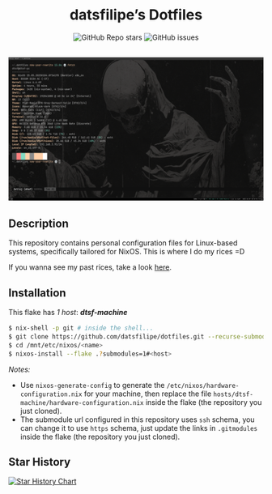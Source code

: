 <div align="center">

# datsfilipe’s Dotfiles

<img alt="GitHub Repo stars" src="https://img.shields.io/github/stars/datsfilipe/dotfiles?colorA=A0A0A0&colorB=FFCFA8&style=for-the-badge&logo=github">
<img alt="GitHub issues" src="https://img.shields.io/github/issues/datsfilipe/dotfiles?colorA=A0A0A0&colorB=FFCFA8&style=for-the-badge&logo=github">

<br/>
<br/>

![Preview](./assets/preview.png)

</div>

## Description

This repository contains personal configuration files for Linux-based systems, specifically tailored for NixOS. This is where I do my rices =D

If you wanna see my past rices, take a look [here](https://myrices.datsfilipe.dev).

## Installation

This flake has *1 host*: ***dtsf-machine***

```bash
$ nix-shell -p git # inside the shell...
$ git clone https://github.com/datsfilipe/dotfiles.git --recurse-submodules /mnt/etc/nixos/<name>
$ cd /mnt/etc/nixos/<name>
$ nixos-install --flake .?submodules=1#<host>
```

*Notes:*

- Use `nixos-generate-config` to generate the `/etc/nixos/hardware-configuration.nix` for your machine, then replace the file `hosts/dtsf-machine/hardware-configuration.nix` inside the flake (the repository you just cloned).
- The submodule url configured in this repository uses `ssh` schema, you can change it to use `https` schema, just update the links in `.gitmodules` inside the flake (the repository you just cloned).

## Star History

<a href="https://star-history.com/#datsfilipe/dotfiles&Date">
  <picture>
    <source media="(prefers-color-scheme: dark)" srcset="https://api.star-history.com/svg?repos=datsfilipe/dotfiles&type=Date&theme=dark" />
    <source media="(prefers-color-scheme: light)" srcset="https://api.star-history.com/svg?repos=datsfilipe/dotfiles&type=Date" />
    <img alt="Star History Chart" src="https://api.star-history.com/svg?repos=datsfilipe/dotfiles&type=Date" />
  </picture>
</a>
